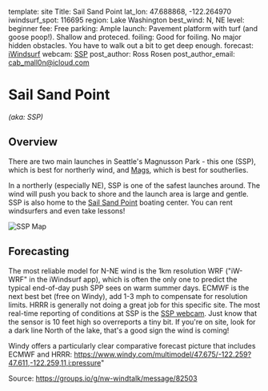 template: site
Title: Sail Sand Point
lat_lon: 47.688868, -122.264970
iwindsurf_spot: 116695
region: Lake Washington
best_wind: N, NE
level: beginner
fee: Free
parking: Ample
launch: Pavement platform with turf (and goose poop!). Shallow and proteced.
foiling: Good for foiling. No major hidden obstacles. You have to walk out a bit to get deep enough.
forecast: <a href="https://wx.ikitesurf.com/spot/116695" target="_blank">iWindsurf</a>
webcam: <a href="https://www.sailsandpoint.org/open-boating/current-conditions/" target="_blank">SSP</a>
post_author: Ross Rosen
post_author_email: <cab_mall0n@icloud.com>

# Sail Sand Point

*(aka: SSP)*

## Overview

There are two main launches in Seattle's Magnusson Park - this one (SSP),
which is best for northerly wind, and [Mags](/sites/Magnuson_Park),
which is best for southerlies.

In a northerly (especially NE), SSP is one of the safest launches around.
The wind will push you back to shore and the launch area is large and gentle.
SSP is also home to the [Sail Sand Point](https://www.sailsandpoint.org) boating center. You can rent windsurfers and even take lessons!

<img src="/images/ssp_overview.jpg" class="img-fluid" alt="SSP Map">

## Forecasting

The most reliable model for N-NE wind is the 1km resolution WRF ("iW-WRF" in the iWindsurf app), which is often the only one to predict the typical end-of-day push SPP sees on warm summer days.
ECMWF is the next best bet (free on Windy), add 1-3 mph to compensate for resolution limits. HRRR is generally not doing a great job for this specific site.
The most real-time reporting of conditions at SSP is the <a href="https://www.sailsandpoint.org/open-boating/current-conditions/" target="_blank">SSP webcam</a>. Just know that the sensor is 10 feet high so overreports a tiny bit.
If you're on site, look for a dark line North of the lake, that's a good sign the wind is coming!

Windy offers a particularly clear comparative forecast picture that includes ECMWF and HRRR:
<https://www.windy.com/multimodel/47.675/-122.259?47.611,-122.259,11,i:pressure>"

Source: <https://groups.io/g/nw-windtalk/message/82503>
